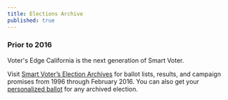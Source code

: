 ```yaml
---
title: Elections Archive
published: true
---
```


### Prior to 2016
Voter's Edge California is the next generation of Smart Voter. 

Visit [Smart Voter’s Election Archives](http://www.smartvoter.org/voter/archives.html) for ballot lists, results, and campaign promises from 1996 through February 2016. You can also get your [personalized ballot](http://www.smartvoter.org/voter/search.html#ballot) for any archived election.
